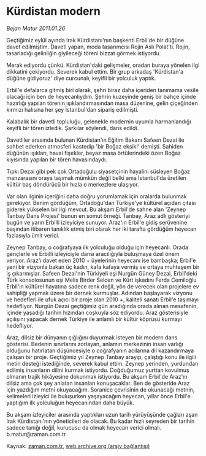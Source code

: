 # Kürdistan modern

*Bejan Matur 2011.01.26*

<td class="columnist-detail">
<p>Geçtiğimiz eylül ayında Irak Kürdistanı'nın başkenti Erbil'de bir düğüne davet edilmiştim. Daveti yapan, moda tasarımcısı Rojin Aslı Polat'tı. Rojin, tasarladığı gelinliğin giyileceği töreni bizzat görmek istiyordu.</p>
<p>
<div id="haberMetinDiv">
<p>Merak ediyordu çünkü. Kürdistan'daki gelişmeler, oradan buraya yönelen ilgi dikkatini çekiyordu. Severek kabul ettim. Bir grup arkadaş 'Kürdistan'a düğüne gidiyoruz' diye curcunalı, keyifli bir yolculuk yaptık.
<p>Erbil'e defalarca gitmiş biri olarak, şehri biraz daha içeriden tanımama vesile olacağı için ben de heyecanlıydım. Şehrin kuzeyinde geniş bir bahçe içinde hazırlığı yapılan törenin ışıklandırmasından masa düzenine, gelin çiçeğinden kırmızı halısına her şey İstanbul'dan sipariş edilmişti.
<p>Kalabalık bir davetli topluluğu, gelenekle modernin uyumla harmanlandığı keyifli bir tören izledik. Şarkılar söylendi, dans edildi.
<p>Davetliler arasında bulunan Kürdistan'ın Eğitim Bakanı Safeen Dezai ile sohbet ederken atmosferi kastedip 'bir Boğaz eksik!' demişti. Sahiden düğünün ışıkları, havai fişekler, beyaz masa örtülerindeki özen Boğaz kıyısında yapılan bir tören havasındaydı.
<p>Tıpkı Dezai gibi pek çok Ortadoğulu siyasetçinin hayalini süsleyen Boğaz manzarasını oraya taşımak mümkün değil belki ama İstanbul'da üretilen kültür baş döndürücü bir hızla o merkezlere ulaşıyor.
<p>Var olan ilginin içeriğini daha doğru yorumlamak için oralarda bulunmak gerekiyor. Benim gördüğüm, Ortadoğu'dan Türkiye'ye kültürel açıdan çıtası giderek yükselen bir ilgi mevcut. Bu akşam Erbil'de sahne alan 'Zeynep Tanbay Dans Projesi' bunun en somut örneği. Tanbay, Araz adlı gösteriyi bugün ve yarın Erbilli izleyiciye sunuyor. Araz'ın Erbil'e gidiş serüvenine başından itibaren tanıklık etmiş biri olarak her iki tarafta gördüğüm heyecan fazlasıyla ümit verici.
<p>Zeynep Tanbay, o coğrafyaya ilk yolculuğu olduğu için heyecanlı. Orada gençlerle ve Erbilli izleyiciyle dansı aracılığıyla buluşmaya özel önem veriyor. Araz'ı davet eden 2010 + üyelerinin heyecanı ise bambaşka; Erbil'e yeni bir vizyonla bakan üç kadın, kafa kafaya vermiş ve ortaya muhteşem bir iş çıkarmışlar. Safeen Dezai'nin Türkiyeli eşi Nurgün Güney Dezai, Erbil'deki Türk konsolosunun eşi Melis Birder Selcen ve Kürt işkadını Ferda Cemiloğlu Erbil'in kültürel hayatına sadece renk değil, yön de verecek olan projelere ev sahipliği yapmak üzere bir dernek kurmuşlar. Adından başlayarak vizyonu ve hedefleri ile ufuk açıcı bir proje olan 2010 +, kaliteli sanatı Erbil'e taşımayı hedefliyor. Nurgün Dezai geçtiğimiz gün aradığında orada alınan mesafenin, içinde yaşadığı tarihin hızından coşkuyla söz ediyordu. Araz gösterisiyle açılışını yapacak dernek Türkiye ile anlamlı bir kültür köprüsü kurmayı hedefliyor.
<p>Araz, dilsiz bir dünyanın çığlığını duyurmak isteyen bir modern dans gösterisi. Bedenin sınırlarını zorlayan, anlamın merkezinin insan varlığı olduğunu hatırlatan düşüncesiyle o coğrafyanın acılarına dil kazandırmaya çalışan bir proje. Geçtiğimiz yıl Zeynep Tanbay arayıp, çalıştığı konu ile ilgili metin desteği istediğinde, severek kabul ettim. Zeynep yerinden, yurdundan edilmiş insanların dilini kurmak istiyordu. Doğduğumuz yurttan kovulmuş olmanın trajik hikâyesine dokunmak istiyordu. Bu akşam Erbil'de Araz'ın dilsiz ama çok şey anlatan insanları konuşacaklar. Ben de gösteride Araz için yazdığım metni okuyacağım. Soranice çevrisinin de okunacağı metnin, kelimeleri izleyici ile buluşurken yaşayacağım heyecan, yıllar önce Erbil'e yaptığım ilk yolculuğun heyecanından daha büyük. 
<p>Bu akşam izleyiciler arasında yaptıkları uzun tarih yürüyüşünde çağları aşan Irak Kürdistanı'nın yöneticileri de olacak. Bu kadar hızlı seyreden bir tarihin sadece tanığı değil, kurucusu da olmak heyecan verici olmalı. b.matur@zaman.com.tr</p></p></p></p></p></p></p></p></p></div>
</p>
<a href="http://web.archive.org/web/20110129013316/mailto:b.matur@zaman.com.tr">
</a></td>

Kaynak: [zaman.com.tr](http://zaman.com.tr/yazar.do?yazino=1084322), [web.archive.org (arşiv bağlantısı)](http://web.archive.org/web/20110129013316/http://www.zaman.com.tr:80/yazar.do?yazino=1084322)
